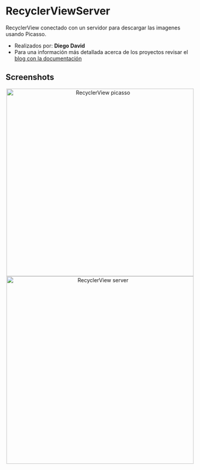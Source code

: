 # RecyclerViewServer
RecyclerView conectado con un servidor para descargar las imagenes usando Picasso.

* Realizados por: **Diego David**
*  Para una información más detallada acerca de los proyectos revisar el [blog con la documentación](https://diegodavidq.github.io)

## Screenshots

<div align="center">

<img src="https://github.com/diegodavidQ/diegodavidQ.github.io/blob/master/images/picassoRecycler/picasso1.png" alt="RecyclerView picasso" height="500"/> <img src="https://github.com/diegodavidQ/diegodavidQ.github.io/blob/master/images/picassoRecycler/picasso2.png" alt="RecyclerView server" height="500"/>

</div>
